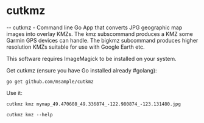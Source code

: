 # cutkmz
--
cutkmz - Command line Go App that converts JPG geographic map images into
overlay KMZs. The kmz subscommand produces a KMZ some Garmin GPS devices can
handle. The bigkmz subcommand produces higher resolution KMZs suitable for use
with Google Earth etc.

This software requires ImageMagick to be installed on your system.

Get cutkmz (ensure you have Go installed already #golang):

    go get github.com/msample/cutkmz

Use it:

    cutkmz kmz mymap_49.470608_49.336874_-122.980874_-123.131480.jpg

    cutkmz kmz --help
